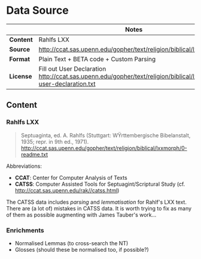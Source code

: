 # Data Source

| | Notes |
| --- | --- |
| **Content** | Rahlfs LXX |
| **Source** | <http://ccat.sas.upenn.edu/gopher/text/religion/biblical/lxxmorph/> |
| **Format** | Plain Text + BETA code + Custom Parsing |
| **License** | Fill out User Declaration <http://ccat.sas.upenn.edu/gopher/text/religion/biblical/lxxmorph/0-user-declaration.txt> |

## Content

### Rahlfs LXX

> Septuaginta, ed. A. Rahlfs (Stuttgart: WŸrttembergische Bibelanstalt, 1935; repr. in 9th ed., 1971).
> <http://ccat.sas.upenn.edu/gopher/text/religion/biblical/lxxmorph/0-readme.txt>

Abbreviations:

 - **CCAT**: Center for Computer Analysis of Texts
 - **CATSS**: Computer Assisted Tools for Septuagint/Scriptural Study (cf. <http://ccat.sas.upenn.edu/rak//catss.html>)

The CATSS data includes *parsing* and *lemmatisation* for Rahlf's LXX text. There are (a lot of) mistakes in CATSS data. It is worth trying to fix as many of them as possible augmenting with James Tauber's work... 

### Enrichments

 - Normalised Lemmas (to cross-search the NT)
 - Glosses (should these be normalised too, if possible?)
